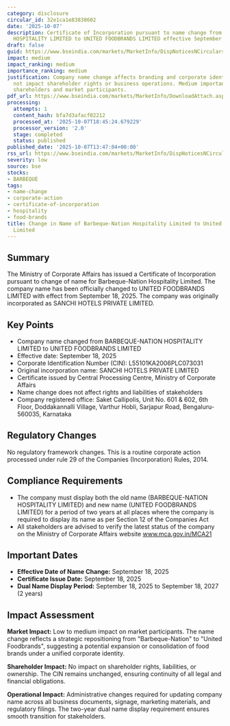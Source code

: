 ```yaml
---
category: disclosure
circular_id: 32e1ca1e83838602
date: '2025-10-07'
description: Certificate of Incorporation pursuant to name change from BARBEQUE-NATION
  HOSPITALITY LIMITED to UNITED FOODBRANDS LIMITED effective September 18, 2025.
draft: false
guid: https://www.bseindia.com/markets/MarketInfo/DispNoticesNCirculars.aspx?Noticeid={6A9D5969-30C8-4715-BCD5-9F7809EE3E10}&noticeno=20251007-47&dt=10/07/2025&icount=47&totcount=79&flag=0
impact: medium
impact_ranking: medium
importance_ranking: medium
justification: Company name change affects branding and corporate identity but does
  not impact shareholder rights or business operations. Medium importance for existing
  shareholders and market participants.
pdf_url: https://www.bseindia.com/markets/MarketInfo/DownloadAttach.aspx?id=20251007-47&attachedId=2ef4cc32-8f73-470a-adb1-f1d3ed73c759
processing:
  attempts: 1
  content_hash: bfa7d3afacf02212
  processed_at: '2025-10-07T18:45:24.679229'
  processor_version: '2.0'
  stage: completed
  status: published
published_date: '2025-10-07T13:47:04+00:00'
rss_url: https://www.bseindia.com/markets/MarketInfo/DispNoticesNCirculars.aspx?Noticeid={6A9D5969-30C8-4715-BCD5-9F7809EE3E10}&noticeno=20251007-47&dt=10/07/2025&icount=47&totcount=79&flag=0
severity: low
source: bse
stocks:
- BARBEQUE
tags:
- name-change
- corporate-action
- certificate-of-incorporation
- hospitality
- food-brands
title: Change in Name of Barbeque-Nation Hospitality Limited to United Foodbrands
  Limited
---
```


## Summary

The Ministry of Corporate Affairs has issued a Certificate of Incorporation pursuant to change of name for Barbeque-Nation Hospitality Limited. The company name has been officially changed to UNITED FOODBRANDS LIMITED with effect from September 18, 2025. The company was originally incorporated as SANCHI HOTELS PRIVATE LIMITED.

## Key Points

- Company name changed from BARBEQUE-NATION HOSPITALITY LIMITED to UNITED FOODBRANDS LIMITED
- Effective date: September 18, 2025
- Corporate Identification Number (CIN): L55101KA2006PLC073031
- Original incorporation name: SANCHI HOTELS PRIVATE LIMITED
- Certificate issued by Central Processing Centre, Ministry of Corporate Affairs
- Name change does not affect rights and liabilities of stakeholders
- Company registered office: Saket Callipolis, Unit No. 601 & 602, 6th Floor, Doddakannalli Village, Varthur Hobli, Sarjapur Road, Bengaluru-560035, Karnataka

## Regulatory Changes

No regulatory framework changes. This is a routine corporate action processed under rule 29 of the Companies (Incorporation) Rules, 2014.

## Compliance Requirements

- The company must display both the old name (BARBEQUE-NATION HOSPITALITY LIMITED) and new name (UNITED FOODBRANDS LIMITED) for a period of two years at all places where the company is required to display its name as per Section 12 of the Companies Act
- All stakeholders are advised to verify the latest status of the company on the Ministry of Corporate Affairs website www.mca.gov.in/MCA21

## Important Dates

- **Effective Date of Name Change:** September 18, 2025
- **Certificate Issue Date:** September 18, 2025
- **Dual Name Display Period:** September 18, 2025 to September 18, 2027 (2 years)

## Impact Assessment

**Market Impact:** Low to medium impact on market participants. The name change reflects a strategic repositioning from "Barbeque-Nation" to "United Foodbrands", suggesting a potential expansion or consolidation of food brands under a unified corporate identity.

**Shareholder Impact:** No impact on shareholder rights, liabilities, or ownership. The CIN remains unchanged, ensuring continuity of all legal and financial obligations.

**Operational Impact:** Administrative changes required for updating company name across all business documents, signage, marketing materials, and regulatory filings. The two-year dual name display requirement ensures smooth transition for stakeholders.